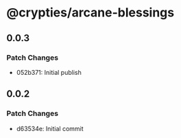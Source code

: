 # @crypties/arcane-blessings

## 0.0.3

### Patch Changes

- 052b371: Initial publish

## 0.0.2

### Patch Changes

- d63534e: Initial commit

